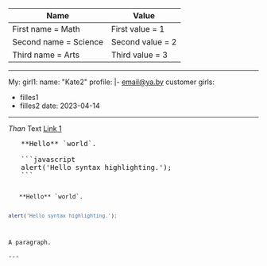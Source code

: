 <table>
<thead>
<tr>
  <th>Name</th>
  <th>Value</th>
</tr>
</thead>
<tbody>
<tr>
<td>First name = Math</td>
<td>First value = 1</td>
</tr>
<tr>
<td>Second name = Science</td>
<td>Second value = 2</td>
</tr>
<tr>
<td>Third name = Arts</td>
<td>Third value = 3</td>
</tr>
</tbody>
</table>


---
My:
  girl1:
    name: "Kate2"
    profile: |-
      email@ya.by
      customer
girls:
  - filles1
  - filles2
date: 2023-04-14
---

<span data-md-type="paragraph">
  <em>Than</em>
    Text
  <a href="/docs/privacy-sandbox/shared-storage/known-customer/">Link 1</a>
</span>

<pre>
   **Hello** `world`.
   
   ```javascript
   alert('Hello syntax highlighting.');
   ```
</pre>

<code>
   **Hello** `world`.
   
   ```javascript
   alert('Hello syntax highlighting.');
   ```
</code>

```markdown
A paragraph.

---
